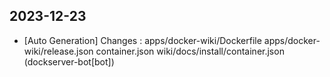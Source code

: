 
## 2023-12-23
 * [Auto Generation] Changes : apps/docker-wiki/Dockerfile apps/docker-wiki/release.json container.json wiki/docs/install/container.json (dockserver-bot[bot])
